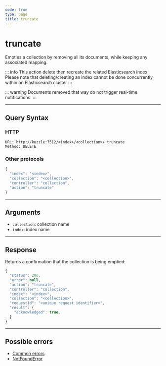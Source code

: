 ```yaml
---
code: true
type: page
title: truncate
---
```


# truncate

Empties a collection by removing all its documents, while keeping any associated mapping.

::: info
This action delete then recreate the related Elasticsearch index.
Please note that deleting/creating an index cannot be done concurrently within an Elasticsearch cluster
:::

::: warning
Documents removed that way do not trigger real-time notifications.
:::

---

## Query Syntax

### HTTP

```http
URL: http://kuzzle:7512/<index>/<collection>/_truncate
Method: DELETE
```

### Other protocols

```js
{
  "index": "<index>",
  "collection": "<collection>",
  "controller": "collection",
  "action": "truncate"
}
```

---

## Arguments

- `collection`: collection name
- `index`: index name

---

## Response

Returns a confirmation that the collection is being emptied:

```js
{
  "status": 200,
  "error": null,
  "action": "truncate",
  "controller": "collection",
  "index": "<index>",
  "collection": "<collection>",
  "requestId": "<unique request identifier>",
  "result": {
    "acknowledged": true,
  }
}
```

---

## Possible errors

- [Common errors](/core/2/api/errors/types#common-errors)
- [NotFoundError](/core/2/api/errors/types#notfounderror)


